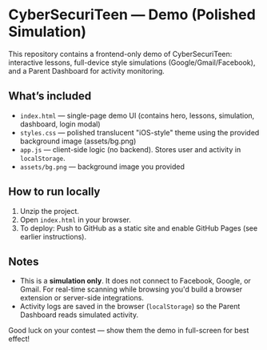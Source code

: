 # CyberSecuriTeen — Demo (Polished Simulation)
This repository contains a frontend-only demo of CyberSecuriTeen: interactive lessons, full-device style simulations (Google/Gmail/Facebook), and a Parent Dashboard for activity monitoring.

## What’s included
- `index.html` — single-page demo UI (contains hero, lessons, simulation, dashboard, login modal)
- `styles.css` — polished translucent "iOS-style" theme using the provided background image (assets/bg.png)
- `app.js` — client-side logic (no backend). Stores user and activity in `localStorage`.
- `assets/bg.png` — background image you provided

## How to run locally
1. Unzip the project.
2. Open `index.html` in your browser.
3. To deploy: Push to GitHub as a static site and enable GitHub Pages (see earlier instructions).

## Notes
- This is a **simulation only**. It does not connect to Facebook, Google, or Gmail. For real-time scanning while browsing you'd build a browser extension or server-side integrations.
- Activity logs are saved in the browser (`localStorage`) so the Parent Dashboard reads simulated activity.

Good luck on your contest — show them the demo in full-screen for best effect!